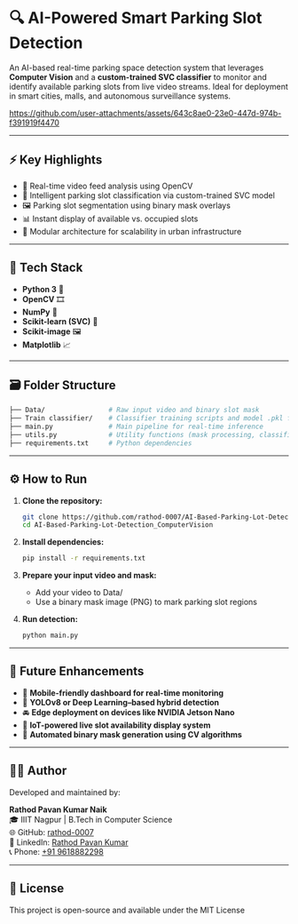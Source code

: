 # 🔍 AI-Powered Smart Parking Slot Detection

An AI-based real-time parking space detection system that leverages **Computer Vision** and a **custom-trained SVC classifier** to monitor and identify available parking slots from live video streams. Ideal for deployment in smart cities, malls, and autonomous surveillance systems.

https://github.com/user-attachments/assets/643c8ae0-23e0-447d-974b-f391919f4470

---

## ⚡ Key Highlights

- 🎥 Real-time video feed analysis using OpenCV  
- 🧠 Intelligent parking slot classification via custom-trained SVC model  
- 🖼️ Parking slot segmentation using binary mask overlays  
- 📊 Instant display of available vs. occupied slots  
- 🔧 Modular architecture for scalability in urban infrastructure

---

## 🧰 Tech Stack

- **Python 3** 🐍  
- **OpenCV** 🎞️  
- **NumPy** 🔢  
- **Scikit-learn (SVC)** 🤖  
- **Scikit-image** 🖼️  
- **Matplotlib** 📈  

---

## 🗃️ Folder Structure

```bash
├── Data/                # Raw input video and binary slot mask
├── Train classifier/    # Classifier training scripts and model .pkl file
├── main.py              # Main pipeline for real-time inference
├── utils.py             # Utility functions (mask processing, classification, etc.)
├── requirements.txt     # Python dependencies

```

---
## ⚙️ How to Run

1. **Clone the repository:**
   ```bash
   git clone https://github.com/rathod-0007/AI-Based-Parking-Lot-Detection_ComputerVision.git
   cd AI-Based-Parking-Lot-Detection_ComputerVision
   ```

2. **Install dependencies:**
   ```bash
   pip install -r requirements.txt
   ```

3. **Prepare your input video and mask:**
   - Add your video to Data/
   - Use a binary mask image (PNG) to mark parking slot regions

   
2. **Run detection:**
   ```bash
   python main.py
   ```
---

## 🚀 Future Enhancements

- 📱 **Mobile-friendly dashboard for real-time monitoring**  
- 🧩 **YOLOv8 or Deep Learning–based hybrid detection**  
- 🚘 **Edge deployment on devices like NVIDIA Jetson Nano**  
- 📡 **IoT-powered live slot availability display system**  
- 🔄 **Automated binary mask generation using CV algorithms**  

---

## 👨‍💻 Author

Developed and maintained by:

**Rathod Pavan Kumar Naik**  
🎓 IIIT Nagpur | B.Tech in Computer Science  
🌐 GitHub: [rathod-0007](https://github.com/rathod-0007)  
🔗 LinkedIn: [Rathod Pavan Kumar](https://www.linkedin.com/in/rathod-pavan-kumar/)  
📞 Phone: [+91 9618882298](tel:+919618882298)

---

## 📄 License
This project is open-source and available under the MIT License
